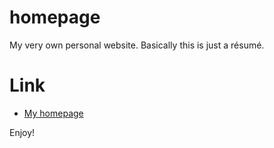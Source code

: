 # homepage
My very own personal website. Basically this is just a résumé.

# Link
- [My homepage](https://dreznichenko.github.io/homepage/)

Enjoy!
